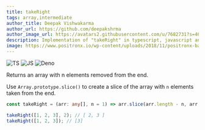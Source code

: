 ```yaml
---
title: takeRight
tags: array,intermediate
author_title: Deepak Vishwakarma
author_url: https://github.com/deepakshrma
author_image_url: https://avatars2.githubusercontent.com/u/7682731?s=400
description: Implementation of "takeRight" in typescript, javascript and deno.
image: https://www.positronx.io/wp-content/uploads/2018/11/positronx-banner-1152-1.jpg
---
```


![TS](https://img.shields.io/badge/supports-typescript-blue.svg?style=flat-square)
![JS](https://img.shields.io/badge/supports-javascript-yellow.svg?style=flat-square)
![Deno](https://img.shields.io/badge/supports-deno-green.svg?style=flat-square)

Returns an array with n elements removed from the end.

Use `Array.prototype.slice()` to create a slice of the array with `n` elements taken from the end.

```ts title="typescript"
const takeRight = (arr: any[], n = 1) => arr.slice(arr.length - n, arr.length);
```

```ts title="typescript"
takeRight([1, 2, 3], 2); // [ 2, 3 ]
takeRight([1, 2, 3]); // [3]
```

